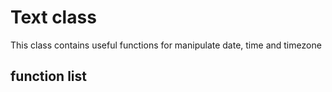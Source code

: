 # Text class

This class contains useful functions for manipulate date, time and timezone

## function list
